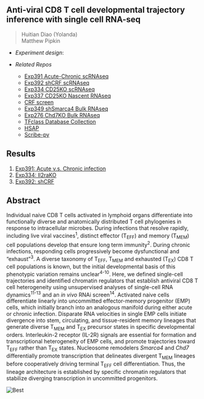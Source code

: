 ## Anti-viral CD8 T cell developmental trajectory inference with single cell RNA-seq

> Huitian Diao (Yolanda)<br/>
> Matthew Pipkin

- *Experiment design*:

- *Related Repos*
    - [Exp391 Acute-Chronic scRNAseq](https://github.com/Yolanda-HT/Exp391_Acute-Chronic_SC)
    - [Exp392 shCRF scRNAseq](https://github.com/Yolanda-HT/Exp392_shCRF_SC)
    - [Exp334 CD25KO scRNAseq](https://github.com/Yolanda-HT/Exp334CD25KOSc)
    - [Exp337 CD25KO Nascent RNAseq](https://github.com/Yolanda-HT/Exp337CD25KONascent)
    - [CRF screen](https://github.com/ScrippsPipkinLab/CRF_Screen)
    - [Exp349 shSmarca4 Bulk RNAseq](https://github.com/Yolanda-HT/Exp349_shBrg1_RNAseq)
    - [Exp276 Chd7KO Bulk RNAseq](https://github.com/Yolanda-HT/Exp276_Chd7KO_RNAseq)
    - [TFclass Database Collection](https://github.com/Yolanda-HT/TFclassDataCollection)
    - [HSAP](https://github.com/Yolanda-HT/HSAP)
    - [Scribe-py](https://github.com/Yolanda-HT/Scribe-py)

## Results
1. [Exp391: Acute v.s. Chronic infection](0_Acute-Chronic.md)
2. [Exp334: Il2raKO]()
3. [Exp392: shCRF]()

## Abstract
Individual naive CD8 T cells activated in lymphoid organs differentiate into functionally diverse and anatomically distributed T cell phylogenies in response to intracellular microbes. During infections that resolve rapidly, including live viral vaccines<sup>1</sup>, distinct effector (T<sub>EFF</sub>) and memory (T<sub>MEM</sub>) cell populations develop that ensure long term immunity<sup>2</sup>. During chronic infections, responding cells progressively become dysfunctional and “exhaust”<sup>3</sup>. A diverse taxonomy of T<sub>EFF</sub>, T<sub>MEM</sub> and exhausted (T<sub>EX</sub>) CD8 T cell populations is known, but the initial developmental basis of this phenotypic variation remains unclear<sup>4-10</sup>. Here, we defined single-cell trajectories and identified chromatin regulators that establish antiviral CD8 T cell heterogeneity using unsupervised analyses of single-cell RNA dynamics<sup>11-13</sup> and an <i>in vivo</i> RNAi screen<sup>14</sup>. Activated naive cells differentiate linearly into uncommitted effector-memory progenitor (EMP) cells, which initially branch into an analogous manifold during either acute or chronic infection. Disparate RNA velocities in single EMP cells initiate divergence into stem, circulating, and tissue-resident memory lineages that generate diverse T<sub>MEM</sub> and T<sub>EX</sub> precursor states in specific developmental orders. Interleukin-2 receptor (IL-2R) signals are essential for formation and transcriptional heterogeneity of EMP cells, and promote trajectories toward T<sub>EFF</sub> rather than T<sub>EX</sub> states. Nucleosome remodelers <i>Smarca4</i> and <i>Chd7</i> differentially promote transcription that delineates divergent T<sub>MEM</sub> lineages before cooperatively driving terminal T<sub>EFF</sub> cell differentiation. Thus, the lineage architecture is established by specific chromatin regulators that stabilize diverging transcription in uncommitted progenitors.

![Best](https://www.researchgate.net/profile/Michael_Dustin/publication/279840489/figure/fig1/AS:409936333950985@1474747847703/Gene-expression-profiles-associated-with-the-activation-and-memory-formation-of-CD8-T.png)
